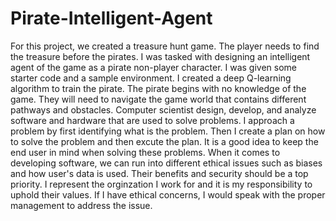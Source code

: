 # Pirate-Intelligent-Agent

For this project, we created a treasure hunt game. The player needs to find the treasure before the pirates. I was tasked with designing an intelligent agent of the game as a pirate non-player character. I was given some starter code and a sample environment. I created a deep Q-learning algorithm to train the pirate. The pirate begins with no knowledge of the game. They will need to navigate the game world that contains different pathways and obstacles.
Computer scientist design, develop, and analyze software and hardware that are used to solve problems. I approach a problem by first identifying what is the problem. Then I create a plan on how to solve the problem and then excute the plan. It is a good idea to keep the end user in mind when solving these problems.  When it comes to developing software, we can run into different ethical issues such as biases and how user's data is used. Their benefits and security should be a top priority. I represent the orginzation I work for and it is my responsibility to uphold their values. If I have ethical concerns, I would speak with the proper management to address the issue.

